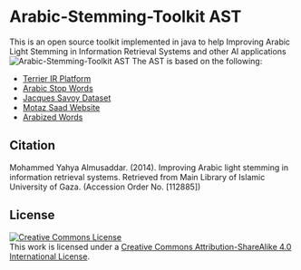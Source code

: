# Arabic-Stemming-Toolkit AST
This is an open source toolkit implemented in java to help Improving Arabic Light Stemming in Information Retrieval Systems and other AI applications
<img alt="Arabic-Stemming-Toolkit AST" style="border-width:0" src="http://i.imgur.com/lxZZnEs.png" />
The AST is based  on the following:
  - [Terrier IR Platform]
  - [Arabic Stop Words]
  - [Jacques Savoy Dataset]
  - [Motaz Saad Website]
  - [Arabized Words]

Citation
----
Mohammed Yahya Almusaddar. (2014). Improving Arabic light stemming in information retrieval systems. Retrieved from Main Library of Islamic University of Gaza. (Accession Order No. [112885])

License
----
<a rel="license" href="http://creativecommons.org/licenses/by-sa/4.0/"><img alt="Creative Commons License" style="border-width:0" src="https://i.creativecommons.org/l/by-sa/4.0/88x31.png" /></a><br />This work is licensed under a <a rel="license" href="http://creativecommons.org/licenses/by-sa/4.0/">Creative Commons Attribution-ShareAlike 4.0 International License</a>.

[Terrier IR Platform]:http://terrier.org/
[Arabic Stop Words]:http://arabicstopwords.sourceforge.net
[Jacques Savoy Dataset]:http://members.unine.ch/jacques.savoy/clef
[Motaz Saad Website]:https://sites.google.com/site/motazsite
[Arabized Words]:http://ar.wiktionary.org/wiki/%D8%AA%D8%B5%D9%86%D9%8A%D9%81:%D9%83%D9%84%D9%85%D8%A7%D8%AA_%D9%85%D8%B9%D8%B1%D8%A8%D8%A9
